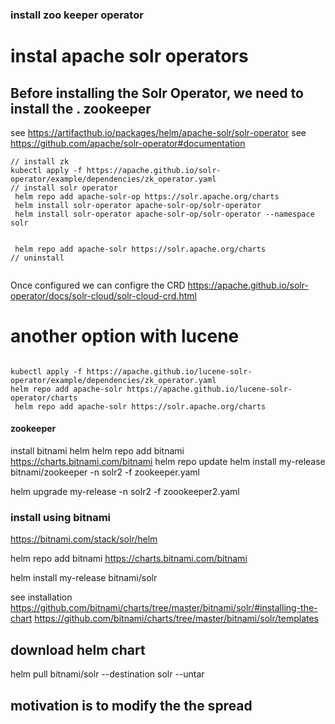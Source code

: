 ### install  zoo keeper  operator

 # instal apache solr operators
## Before installing the Solr Operator, we need to install the . zookeeper 
see https://artifacthub.io/packages/helm/apache-solr/solr-operator
see https://github.com/apache/solr-operator#documentation

```
// install zk
kubectl apply -f https://apache.github.io/solr-operator/example/dependencies/zk_operator.yaml
// install solr operator 
 helm repo add apache-solr-op https://solr.apache.org/charts
 helm install solr-operator apache-solr-op/solr-operator
 helm install solr-operator apache-solr-op/solr-operator --namespace solr


 helm repo add apache-solr https://solr.apache.org/charts
// uninstall 


 ```
Once configured we can configre the CRD 
https://apache.github.io/solr-operator/docs/solr-cloud/solr-cloud-crd.html

# another option  with lucene
```

kubectl apply -f https://apache.github.io/lucene-solr-operator/example/dependencies/zk_operator.yaml
helm repo add apache-solr https://apache.github.io/lucene-solr-operator/charts
 helm repo add apache-solr https://solr.apache.org/charts
```

#### zookeeper
install bitnami helm 
helm repo add bitnami https://charts.bitnami.com/bitnami
helm repo update
helm install  my-release bitnami/zookeeper -n solr2 -f zookeeper.yaml

helm upgrade my-release  -n solr2 -f zoookeeper2.yaml


### install using bitnami 
https://bitnami.com/stack/solr/helm

helm repo add bitnami https://charts.bitnami.com/bitnami

helm install my-release bitnami/solr

see installation https://github.com/bitnami/charts/tree/master/bitnami/solr/#installing-the-chart
https://github.com/bitnami/charts/tree/master/bitnami/solr/templates
## download helm chart 
 helm pull bitnami/solr     --destination solr --untar
 ## motivation is to modify the the spread
